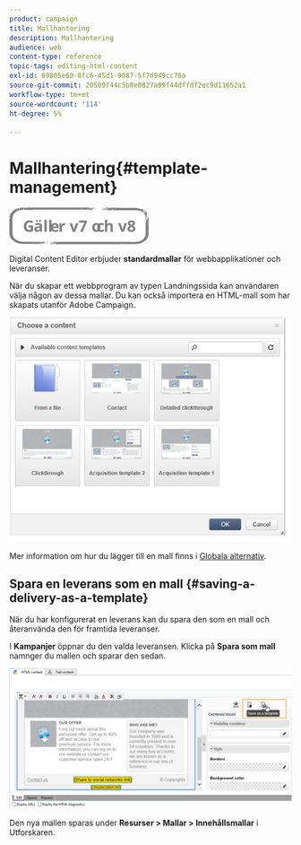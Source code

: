 ```yaml
---
product: campaign
title: Mallhantering
description: Mallhantering
audience: web
content-type: reference
topic-tags: editing-html-content
exl-id: 69805e60-8fc6-45d1-9087-5f7d949cc76a
source-git-commit: 20509f44c5b8e0827a09f44dffdf2ec9d11652a1
workflow-type: tm+mt
source-wordcount: '114'
ht-degree: 5%

---
```


# Mallhantering{#template-management}

![](../../assets/common.svg)

Digital Content Editor erbjuder **standardmallar** för webbapplikationer och leveranser.

När du skapar ett webbprogram av typen Landningssida kan användaren välja någon av dessa mallar. Du kan också importera en HTML-mall som har skapats utanför Adobe Campaign.

![](assets/dce_popup_templatechoice.png)

Mer information om hur du lägger till en mall finns i [Globala alternativ](content-editor-interface.md#global-options).

## Spara en leverans som en mall {#saving-a-delivery-as-a-template}

När du har konfigurerat en leverans kan du spara den som en mall och återanvända den för framtida leveranser.

I **Kampanjer** öppnar du den valda leveransen. Klicka på **Spara som mall** namnger du mallen och sparar den sedan.

![](assets/dce_save_model.png)

Den nya mallen sparas under **Resurser > Mallar > Innehållsmallar** i Utforskaren.
